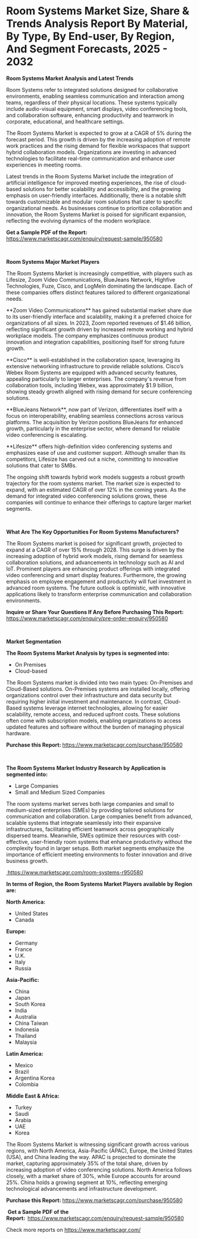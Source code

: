 <p><h1>Room Systems Market Size, Share & Trends Analysis Report By Material, By Type, By End-user, By Region, And Segment Forecasts, 2025 - 2032</h1></p><p><strong>Room Systems Market Analysis and Latest Trends</strong></p>
<p><p>Room Systems refer to integrated solutions designed for collaborative environments, enabling seamless communication and interaction among teams, regardless of their physical locations. These systems typically include audio-visual equipment, smart displays, video conferencing tools, and collaboration software, enhancing productivity and teamwork in corporate, educational, and healthcare settings.</p><p>The Room Systems Market is expected to grow at a CAGR of 5% during the forecast period. This growth is driven by the increasing adoption of remote work practices and the rising demand for flexible workspaces that support hybrid collaboration models. Organizations are investing in advanced technologies to facilitate real-time communication and enhance user experiences in meeting rooms.</p><p>Latest trends in the Room Systems Market include the integration of artificial intelligence for improved meeting experiences, the rise of cloud-based solutions for better scalability and accessibility, and the growing emphasis on user-friendly interfaces. Additionally, there is a notable shift towards customizable and modular room solutions that cater to specific organizational needs. As businesses continue to prioritize collaboration and innovation, the Room Systems Market is poised for significant expansion, reflecting the evolving dynamics of the modern workplace.</p></p>
<p><strong>Get a Sample PDF of the Report:&nbsp;</strong> <a href="https://www.marketscagr.com/enquiry/request-sample/950580?utm_campaign=2890&utm_medium=2&utm_source=Github&utm_content=ia&utm_term=06032025&utm_id=room-systems">https://www.marketscagr.com/enquiry/request-sample/950580</a></p>
<p>&nbsp;</p>
<p><strong>Room Systems Major Market Players</strong></p>
<p><p>The Room Systems Market is increasingly competitive, with players such as Lifesize, Zoom Video Communications, BlueJeans Network, Highfive Technologies, Fuze, Cisco, and LogMeIn dominating the landscape. Each of these companies offers distinct features tailored to different organizational needs.</p><p>**Zoom Video Communications** has gained substantial market share due to its user-friendly interface and scalability, making it a preferred choice for organizations of all sizes. In 2023, Zoom reported revenues of $1.46 billion, reflecting significant growth driven by increased remote working and hybrid workplace models. The company emphasizes continuous product innovation and integration capabilities, positioning itself for strong future growth.</p><p>**Cisco** is well-established in the collaboration space, leveraging its extensive networking infrastructure to provide reliable solutions. Cisco’s Webex Room Systems are equipped with advanced security features, appealing particularly to larger enterprises. The company's revenue from collaboration tools, including Webex, was approximately $1.9 billion, showing steady growth aligned with rising demand for secure conferencing solutions.</p><p>**BlueJeans Network**, now part of Verizon, differentiates itself with a focus on interoperability, enabling seamless connections across various platforms. The acquisition by Verizon positions BlueJeans for enhanced growth, particularly in the enterprise sector, where demand for reliable video conferencing is escalating.</p><p>**Lifesize** offers high-definition video conferencing systems and emphasizes ease of use and customer support. Although smaller than its competitors, Lifesize has carved out a niche, committing to innovative solutions that cater to SMBs.</p><p>The ongoing shift towards hybrid work models suggests a robust growth trajectory for the room systems market. The market size is expected to expand, with an estimated CAGR of over 12% in the coming years. As the demand for integrated video conferencing solutions grows, these companies will continue to enhance their offerings to capture larger market segments.</p></p>
<p>&nbsp;</p>
<p><strong>What Are The Key Opportunities For Room Systems Manufacturers?</strong></p>
<p><p>The Room Systems market is poised for significant growth, projected to expand at a CAGR of over 15% through 2028. This surge is driven by the increasing adoption of hybrid work models, rising demand for seamless collaboration solutions, and advancements in technology such as AI and IoT. Prominent players are enhancing product offerings with integrated video conferencing and smart display features. Furthermore, the growing emphasis on employee engagement and productivity will fuel investment in advanced room systems. The future outlook is optimistic, with innovative applications likely to transform enterprise communication and collaboration environments.</p></p>
<p><strong>Inquire or Share Your Questions If Any Before Purchasing This Report:</strong> <a href="https://www.marketscagr.com/enquiry/pre-order-enquiry/950580?utm_campaign=2890&utm_medium=2&utm_source=Github&utm_content=ia&utm_term=06032025&utm_id=room-systems">https://www.marketscagr.com/enquiry/pre-order-enquiry/950580</a></p>
<p>&nbsp;</p>
<p><strong>Market Segmentation</strong></p>
<p><strong>The Room Systems Market Analysis by types is segmented into:</strong></p>
<p><ul><li>On Premises</li><li>Cloud-based</li></ul></p>
<p><p>The Room Systems market is divided into two main types: On-Premises and Cloud-Based solutions. On-Premises systems are installed locally, offering organizations control over their infrastructure and data security but requiring higher initial investment and maintenance. In contrast, Cloud-Based systems leverage internet technologies, allowing for easier scalability, remote access, and reduced upfront costs. These solutions often come with subscription models, enabling organizations to access updated features and software without the burden of managing physical hardware.</p></p>
<p><strong>Purchase this Report:&nbsp;</strong><a href="https://www.marketscagr.com/purchase/950580?utm_campaign=2890&utm_medium=2&utm_source=Github&utm_content=ia&utm_term=06032025&utm_id=room-systems">https://www.marketscagr.com/purchase/950580</a></p>
<p>&nbsp;</p>
<p><strong>The Room Systems Market Industry Research by Application is segmented into:</strong></p>
<p><ul><li>Large Companies</li><li>Small and Medium Sized Companies</li></ul></p>
<p><p>The room systems market serves both large companies and small to medium-sized enterprises (SMEs) by providing tailored solutions for communication and collaboration. Large companies benefit from advanced, scalable systems that integrate seamlessly into their expansive infrastructures, facilitating efficient teamwork across geographically dispersed teams. Meanwhile, SMEs optimize their resources with cost-effective, user-friendly room systems that enhance productivity without the complexity found in larger setups. Both market segments emphasize the importance of efficient meeting environments to foster innovation and drive business growth.</p></p>
<p><a href="https://www.marketscagr.com/room-systems-r950580?utm_campaign=2890&utm_medium=2&utm_source=Github&utm_content=ia&utm_term=06032025&utm_id=room-systems">&nbsp;https://www.marketscagr.com/room-systems-r950580</a></p>
<p><strong>In terms of Region, the Room Systems Market Players available by Region are:</strong></p>
<p>
    <p> <strong> North America: </strong>
        <ul>
            <li>United States</li>
            <li>Canada</li>
        </ul>
        </p> 
    <p> <strong> Europe: </strong>
        <ul>
            <li>Germany</li>
            <li>France</li>
            <li>U.K.</li>
            <li>Italy</li>
            <li>Russia</li>
        </ul>
        </p> 
    <p> <strong> Asia-Pacific: </strong>
        <ul>
            <li>China</li>
            <li>Japan</li>
            <li>South Korea</li>
            <li>India</li>
            <li>Australia</li>
            <li>China Taiwan</li>
            <li>Indonesia</li>
            <li>Thailand</li>
            <li>Malaysia</li>
        </ul>
        </p> 
    <p> <strong> Latin America: </strong>
        <ul>
            <li>Mexico</li>
            <li>Brazil</li>
            <li>Argentina Korea</li>
            <li>Colombia</li>
        </ul>
        </p> 
    <p> <strong> Middle East & Africa: </strong>
        <ul>
            <li>Turkey</li>
            <li>Saudi</li>
            <li>Arabia</li>
            <li>UAE</li>
            <li>Korea</li>
        </ul>
    </p>
    </p>
<p><p>The Room Systems Market is witnessing significant growth across various regions, with North America, Asia-Pacific (APAC), Europe, the United States (USA), and China leading the way. APAC is projected to dominate the market, capturing approximately 35% of the total share, driven by increasing adoption of video conferencing solutions. North America follows closely, with a market share of 30%, while Europe accounts for around 25%. China holds a growing segment at 10%, reflecting emerging technological advancements and infrastructure development.</p></p>
<p><strong>Purchase this Report: </strong><a href="https://www.marketscagr.com/purchase/950580?utm_campaign=2890&utm_medium=2&utm_source=Github&utm_content=ia&utm_term=06032025&utm_id=room-systems">https://www.marketscagr.com/purchase/950580</a></p>
<p>&nbsp;<strong>Get a Sample PDF of the Report:&nbsp;&nbsp;</strong><a href="https://www.marketscagr.com/enquiry/request-sample/950580?utm_campaign=2890&utm_medium=2&utm_source=Github&utm_content=ia&utm_term=06032025&utm_id=room-systems">https://www.marketscagr.com/enquiry/request-sample/950580</a></p>
<p><strong></strong></p>
<p>Check more reports on <a href="https://www.marketscagr.com/?utm_campaign=2890&utm_medium=2&utm_source=Github&utm_content=ia&utm_term=06032025&utm_id=room-systems">https://www.marketscagr.com/</a></p>